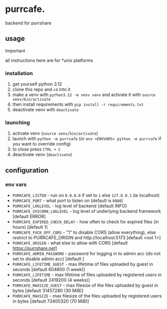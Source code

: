 # purrcafe.

backend for purrshare

## usage

> [!IMPORTANT]
> all instructions here are for *unix platforms

### installation

1. get yourself python 3.12
2. clone this repo and `cd` into it
3. make a venv with `python3.12 -m venv venv` and activate it with `source venv/bin/activate`
4. then install requirements with `pip install -r requirements.txt`
5. deactivate venv with `deactivate`

### launching

1. activate venv (`source venv/bin/activate`)
2. launch with `python -m purrcafe` (or `env <ENVVARS> python -m purrcafe` if you want to override config)
3. to close press `CTRL + C`
4. deactivate venv (`deactivate`)

## configuration

### env vars

- `PURRCAFE_LISTEN` - run on `0.0.0.0` if set to `1` else `127.0.0.1` (ie localhost)
- `PURRCAFE_PORT` - what port to listen on (default is `8080`)
- `PURRCAFE_LOGLEVEL` - log level of backend [default INFO]
- `PURRCAFE_UVICORN_LOGLEVEL` - log level of underlying backend framework [default ERROR]
- `PURRCAFE_EXPIRED_CHECK_DELAY` - how often to check for expired files (in hours) [default 1]
- `PURRCAFE_FUCK_OFF_CORS` - "1" to disable CORS (allow everything), else restrict to PURRCAFE_ORIGIN and http://localhost:5173 [default <not 1>]
- `PURRCAFE_ORIGIN` - what else to allow with CORS [default https://purrshare.net]
- `PURRCAFE_ADMIN_PASSWORD` - password for logging in to admin acc (do not set to disable admin acc) [default <nothing>]
- `PURRCAFE_LIFETIME_GUEST` - max lifetime of files uploaded by guest in seconds [default 604800 (1 week)]
- `PURRCAFE_LIFETIME` - max lifetime of files uploaded by registered users in seconds [default 2419200 (4 weeks)]
- `PURRCAFE_MAXSIZE_GUEST` - max filesize of the files uploaded by guest in bytes [default 31457280 (30 MiB)]
- `PURRCAFE_MAXSIZE` - max filesize of the files uploaded by registered users in bytes [default 73400320 (70 MiB)]